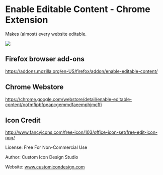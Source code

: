 # Enable Editable Content - Chrome Extension

Makes (almost) every website editable.

![](https://media2.giphy.com/media/12jHPvCe8Nh87C/giphy.gif)

## Firefox browser add-ons
https://addons.mozilla.org/en-US/firefox/addon/enable-editable-content/

## Chrome Webstore
https://chrome.google.com/webstore/detail/enable-editable-content/oofmfipbfpeapcgemmdfaeemphjmcffi

## Icon Credit
http://www.fancyicons.com/free-icon/103/office-icon-set/free-edit-icon-png/

License: Free For Non-Commercial Use

Author: Custom Icon Design Studio

Website: www.customicondesign.com
